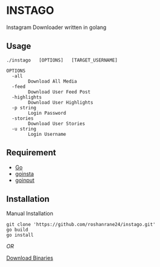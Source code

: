 # INSTAGO

 Instagram Downloader written in golang

## Usage

```
./instago   [OPTIONS]   [TARGET_USERNAME]

OPTIONS
  -all
        Download All Media
  -feed
        Download User Feed Post
  -highlights
        Download User Highlights
  -p string
        Login Password
  -stories
        Download User Stories
  -u string
        Login Username
```

## Requirement

- [Go](https://golang.org/)
- [goinsta](http://github.com/ahmdrz/goinsta)
- [goinput](http://github.com/tcnksm/go-input)


## Installation

Manual Installation

```
git clone 'https://github.com/roshanrane24/instago.git'
go build
go install
```

*OR*

[Download Binaries](https://github.com/roshanrane24/instago/releases)
